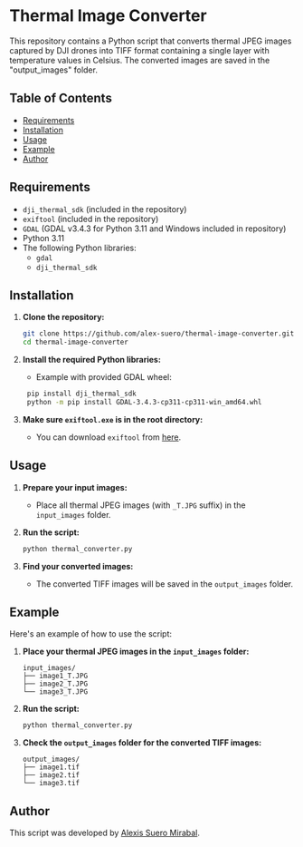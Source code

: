 # Thermal Image Converter

This repository contains a Python script that converts thermal JPEG images captured by DJI drones into TIFF format containing a single layer with temperature values in Celsius. The converted images are saved in the "output_images" folder.

## Table of Contents
- [Requirements](#requirements)
- [Installation](#installation)
- [Usage](#usage)
- [Example](#example)
- [Author](#author)

## Requirements

- `dji_thermal_sdk` (included in the repository)
- `exiftool` (included in the repository)
- `GDAL` (GDAL v3.4.3 for Python 3.11 and Windows included in repository)
- Python 3.11
- The following Python libraries:
  - `gdal`
  - `dji_thermal_sdk`

## Installation

1. **Clone the repository:**

    ```sh
    git clone https://github.com/alex-suero/thermal-image-converter.git
    cd thermal-image-converter
    ```

2. **Install the required Python libraries:**
    
    - Example with provided GDAL wheel:

   ```sh
    pip install dji_thermal_sdk
    python -m pip install GDAL-3.4.3-cp311-cp311-win_amd64.whl
    ```

4. **Make sure `exiftool.exe` is in the root directory:**

    - You can download `exiftool` from [here](https://exiftool.org/).

## Usage

1. **Prepare your input images:**

    - Place all thermal JPEG images (with `_T.JPG` suffix) in the `input_images` folder.

2. **Run the script:**

    ```sh
    python thermal_converter.py
    ```

3. **Find your converted images:**

    - The converted TIFF images will be saved in the `output_images` folder.

## Example

Here's an example of how to use the script:

1. **Place your thermal JPEG images in the `input_images` folder:**

    ```
    input_images/
    ├── image1_T.JPG
    ├── image2_T.JPG
    └── image3_T.JPG
    ```

2. **Run the script:**

    ```sh
    python thermal_converter.py
    ```

3. **Check the `output_images` folder for the converted TIFF images:**

    ```
    output_images/
    ├── image1.tif
    ├── image2.tif
    └── image3.tif
    ```

## Author
This script was developed by [Alexis Suero Mirabal](https://github.com/alex-suero).
